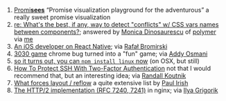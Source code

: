1. [Promi**sees**](https://bevacqua.github.io/promisees) <q>Promise visualization playground for the adventurous</q> a really sweet promise visualization
2. [re: What's the best, if any, way to detect "conflicts" w/ CSS vars names between components?](https://gist.github.com/notwaldorf/2462b9a8d30740354b0e); answered by [Monica Dinosaurescu](https://twitter.com/notwaldorf) of [polymer](https://www.polymer-project.org) via [me](https://twitter.com/stryju/status/643814375892099072)
3. [An iOS developer on React Native](https://medium.com/ios-os-x-development/an-ios-developer-on-react-native-1f24786c29f0); via [Rafał Bromirski](https://twitter.com/paranoida/status/645904321520009216)
4. [3030 game](https://github.com/szhu/3030) chrome bug turned into a "fun" game; via [Addy Osmani](https://twitter.com/addyosmani/status/645898045549318144)
5. [so it turns out, you can `npm install linux` now](https://www.npmjs.com/package/linux) (on OSX, but still)
6. [How To Protect SSH With Two-Factor Authentication](https://www.digitalocean.com/community/tutorials/how-to-protect-ssh-with-two-factor-authentication) not that I would recommend that, but an interesting idea; via [Randall Koutnik](https://twitter.com/rkoutnik/status/645666748612526080)
7. [What forces layout / reflow](https://gist.github.com/paulirish/5d52fb081b3570c81e3a) a quite extensive list by [Paul Irish](https://twitter.com/paul_irish/status/644992394299965440)
8. [The HTTP/2 implementation (RFC 7240, 7241)](http://hg.nginx.org/nginx/rev/257b51c37c5a) in nginx; via [Ilya Grigorik](https://twitter.com/igrigorik/status/644534053341794304)
